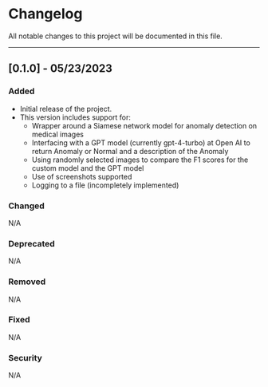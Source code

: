 # Changelog

All notable changes to this project will be documented in this file.

******************************************

## [0.1.0] - 05/23/2023
### Added
- Initial release of the project.
- This version includes support for:
	- Wrapper around a Siamese network model for anomaly detection on medical images
	- Interfacing with a GPT model (currently gpt-4-turbo) at Open AI to return Anomaly or Normal 
	and a description of the Anomaly
	- Using randomly selected images to compare the F1 scores for the custom model and the GPT model
	- Use of screenshots supported
	- Logging to a file (incompletely implemented)

### Changed
N/A

### Deprecated
N/A

### Removed
N/A

### Fixed
N/A

### Security
N/A
